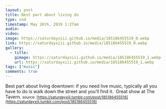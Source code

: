 ```yaml
---
layout: post
title: Best part about living do
type: snd
timestamp: May 26th, 2019 1:27am
audio: 
video: 
image: https://saturdayxiii.github.io/media/185186455519_0.webp
link: https://saturdayxiii.github.io/media/185186455519_0.webp
gallery:
  - title: 
    gimage: https://saturdayxiii.github.io/media/185186455519_1.webp
    url: https://saturdayxiii.github.io/media/185186455519_1.webp
tags: ["music"]
comments: true
---
```

Best part about living downtown: if you need live music, typically all you have to do is walk down the street and you’ll find it.  Great show at The Tavern.
<small>source: [https://saturdayxiii.tumblr.com/post/185186455519](https://saturdayxiii.tumblr.com/post/185186455519)</small>